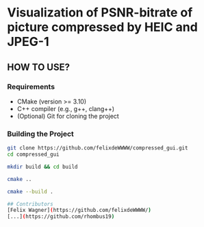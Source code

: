 ﻿# Visualization of PSNR-bitrate of picture compressed by HEIC and JPEG-1
## HOW TO USE?

### Requirements

- CMake (version >= 3.10)
- C++ compiler (e.g., g++, clang++)
- (Optional) Git for cloning the project

### Building the Project

```bash
git clone https://github.com/felixdeWWWW/compressed_gui.git
cd compressed_gui

mkdir build && cd build

cmake ..

cmake --build .

## Contributors
[Felix Wagner](https://github.com/felixdeWWWW/)
[...](https://github.com/rhombus19)